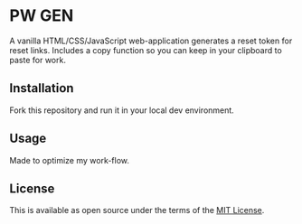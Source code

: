 # PW GEN

A vanilla HTML/CSS/JavaScript web-application generates a reset token for reset links. Includes a copy function so you can keep in your clipboard to paste for work. 

## Installation

Fork this repository and run it in your local dev environment.

## Usage

Made to optimize my work-flow.

## License

This is available as open source under the terms of the [MIT License](https://opensource.org/licenses/MIT).

